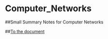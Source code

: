 # Computer_Networks

##Small Summary Notes for Computer Networks 

##[To the document](https://github.com/vincenzobaz/Computer-Networks-Notes/blob/master/notes.md)
